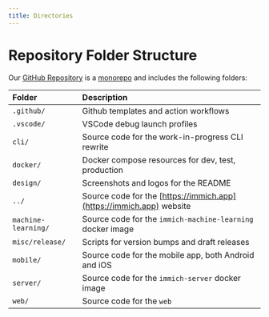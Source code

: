 ```yaml
---
title: Directories
---
```


# Repository Folder Structure

Our [GitHub Repository](https://github.com/immich-app/immich) is a [monorepo](https://en.wikipedia.org/wiki/Monorepo) and includes the following folders:

| Folder              | Description                                                          |
| :------------------ | :------------------------------------------------------------------- |
| `.github/`          | Github templates and action workflows                                |
| `.vscode/`          | VSCode debug launch profiles                                         |
| `cli/`              | Source code for the work-in-progress CLI rewrite                     |
| `docker/`           | Docker compose resources for dev, test, production                   |
| `design/`           | Screenshots and logos for the README                                 |
| `../`             | Source code for the [https://immich.app](https://immich.app) website |
| `machine-learning/` | Source code for the `immich-machine-learning` docker image           |
| `misc/release/`     | Scripts for version bumps and draft releases                         |
| `mobile/`           | Source code for the mobile app, both Android and iOS                 |
| `server/`           | Source code for the `immich-server` docker image                     |
| `web/`              | Source code for the `web`                                            |
